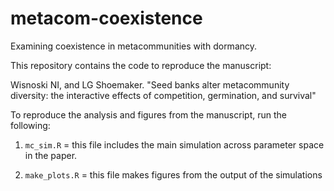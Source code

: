 # metacom-coexistence
Examining coexistence in metacommunities with dormancy.

This repository contains the code to reproduce the manuscript: 

Wisnoski NI, and LG Shoemaker. "Seed banks alter metacommunity diversity: the interactive effects of competition, germination, and survival"

To reproduce the analysis and figures from the manuscript, run the following:

1. `mc_sim.R` = this file includes the main simulation across parameter space in the paper.

2. `make_plots.R` = this file makes figures from the output of the simulations

